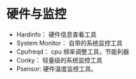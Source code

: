 # 硬件与监控



- Hardinfo： 硬件信息查看工具
- System Monitor： 自带的系统监控工具
- Cpufreqd： cpu 频率调整工具，节能利器
- Conky： 轻量级的系统监控工具
- Psensor: 硬件温度监控工具。









